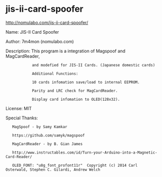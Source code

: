 # jis-ii-card-spoofer

http://nomulabo.com/jis-ii-card-spoofer/

                                                                           
   Name: JIS-II Card Spoofer
   
   Author: 7m4mon (nomulabo.com)
   
   Description: This program is a integration of Magspoof and MagCardReader,
   
                and modefied for JIS-II Cards. (Japanese domestic cards)
                
                Additional Functions:
                
                10 cards infomation save/load to internal EEPROM.
                
                Parity and LRC check for MagCardReader.
                
                Display card infomation to OLED(128x32).
                
   License: MIT
   
   
   Special Thanks:
   
       MagSpoof - by Samy Kamkar
       
       https://github.com/samyk/magspoof
       
       MagCardReader - by B. Gian James
       
       http://www.instructables.com/id/Turn-your-Arduino-into-a-Magnetic-Card-Reader/
       
       OLED_FONT: "u8g_font_profont11r"  Copyright (c) 2014 Carl Osterwald, Stephen C. Gilardi, Andrew Welch
                                                                             
